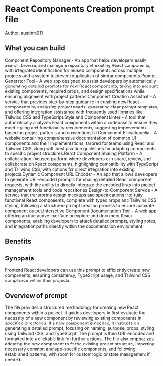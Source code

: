 # React Components Creation  prompt file

Author: austinm911

## What you can build
Component Repository Manager - An app that helps developers easily search, browse, and manage a repository of existing React components, with integrated identification for reused components across multiple projects and a system to prevent duplication of similar components.Prompt Generator Tool - A web app designed to assist developers by automatically generating detailed prompts for new React components, taking into account existing components, required props, and design specifications while ensuring alignment with project patterns.Component Creation Assistant - A service that provides step-by-step guidance in creating new React components by analyzing project needs, generating clear prompt templates, and offering integration assistance with frequently used libraries like Tailwind CSS and TypeScript.Style and Component Linter - A tool that automatically analyzes React components within a codebase to ensure they meet styling and functionality requirements, suggesting improvements based on project patterns and conventions.UI Component Encyclopedia - A website containing comprehensive documentation of common UI components and their implementations, tailored for teams using React and Tailwind CSS, along with best practice guidelines for adapting components to specific project structures.React Component Sharing Platform - A collaboration-focused platform where developers can share, review, and collaborate on React components, highlighting compatibility with TypeScript and Tailwind CSS, with options for direct integration into existing projects.Dynamic Component URL Encoder - An app that allows developers to generate URL-encoded prompts for sharing detailed React component requests, with the ability to directly integrate the encoded links into project management tools and code repositories.Design-to-Component Service - A service that transforms design mockups and specifications into fully functional React components, complete with typed props and Tailwind CSS styling, following a structured prompt creation process to ensure accurate component output.Interactive Component Documentation Tool - A web app offering an interactive interface to explore and document React components, enabling developers to attach detailed prompts, styling notes, and integration paths directly within the documentation environment.

## Benefits


## Synopsis
Frontend React developers can use this prompt to efficiently create new components, ensuring consistency, TypeScript usage, and Tailwind CSS compliance within their projects.

## Overview of  prompt
The  file provides a structured methodology for creating new React components within a project. It guides developers to first evaluate the necessity of a new component by reviewing existing components in specified directories. If a new component is needed, it instructs on generating a detailed prompt, focusing on naming, purpose, props, styling using Tailwind CSS, and TypeScript. The prompt is then URL encoded and formatted into a clickable link for further actions. The file also emphasizes adapting the new component to fit the existing project structure, importing necessary common and app-specific components, and following established patterns, with room for custom logic or state management if needed.

